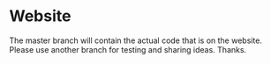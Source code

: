 # Website
The master branch will contain the actual code that is on the website. Please use another branch for testing and sharing ideas. Thanks.
